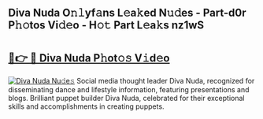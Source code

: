 ## Diva Nuda O𝚗𝚕yf𝚊ns L𝚎a𝚔ed N𝚞𝚍es - Part-d0r P𝚑𝚘tos Vi𝚍𝚎o - H𝚘𝚝 Part L𝚎a𝚔s nz1wS

# <h2><a href="http://kf54oyq.oniu.top/?m=Diva+Nuda">🔗👉 🔴 Diva Nuda P𝚑ot𝚘𝚜 V𝚒d𝚎o</a></h2>

[![Diva Nuda Nu𝚍e𝚜](https://i.imgur.com/0qMVB7G.gif)](http://kf54oyq.oniu.top/?m=Diva+Nuda)
Social media thought leader Diva Nuda, recognized for disseminating dance and lifestyle information, featuring presentations and blogs. Brilliant puppet builder Diva Nuda, celebrated for their exceptional skills and accomplishments in creating puppets.  
